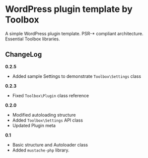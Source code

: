# WordPress plugin template by Toolbox
A simple WordPress plugin template. PSR-* compliant architecture. Essential Toolbox libraries.

ChangeLog
---------
**0.2.5**
- Added sample Settings to demonstrate `Toolbox\Settings` class

**0.2.3**
- Fixed `Toolbox\Plugin` class reference

**0.2.0**
- Modified autoloading structure
- Added `Toolbox\Settings` API class
- Updated Plugin meta

**0.1**
- Basic structure and Autoloader class
- Added `mustache-php` library.